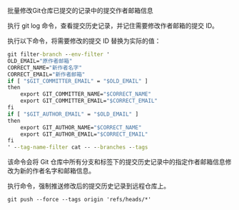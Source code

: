 
批量修改Git仓库已提交的记录中的提交作者邮箱信息

执行 git log 命令，查看提交历史记录，并记住需要修改作者邮箱的提交 ID。

执行以下命令，将需要修改的提交 ID 替换为实际的值：

```cmd
git filter-branch --env-filter '
OLD_EMAIL="原作者邮箱"
CORRECT_NAME="新作者名字"
CORRECT_EMAIL="新作者邮箱"
if [ "$GIT_COMMITTER_EMAIL" = "$OLD_EMAIL" ]
then
    export GIT_COMMITTER_NAME="$CORRECT_NAME"
    export GIT_COMMITTER_EMAIL="$CORRECT_EMAIL"
fi
if [ "$GIT_AUTHOR_EMAIL" = "$OLD_EMAIL" ]
then
    export GIT_AUTHOR_NAME="$CORRECT_NAME"
    export GIT_AUTHOR_EMAIL="$CORRECT_EMAIL"
fi
' --tag-name-filter cat -- --branches --tags
```

该命令会将 Git 仓库中所有分支和标签下的提交历史记录中的指定作者邮箱信息修改为新的作者名字和邮箱信息。

执行命令，强制推送修改后的提交历史记录到远程仓库上。
```
git push --force --tags origin 'refs/heads/*' 
```
